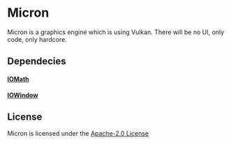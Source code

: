 # Micron
Micron is a graphics engine which is using Vulkan. There will be no UI, only code, only hardcore.

## Dependecies
#### [IOMath](https://github.com/x4kkk3r/IOMath)
#### [IOWindow](https://github.com/x4kkk3r/IOWindow)

## License
Micron is licensed under the [Apache-2.0 License](LICENSE)
